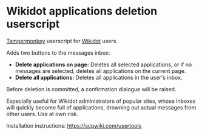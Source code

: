 # Wikidot applications deletion userscript

[Tampermonkey](https://www.tampermonkey.net/) userscript for [Wikidot](https://www.wikidot.com/) users.

Adds two buttons to the messages inbox:

* **Delete applications on page:** Deletes all selected applications, or if no messages are selected, deletes all applications on the current page.
* **Delete all applications:** Deletes all applications in the user's inbox.

Before deletion is committed, a confirmation dialogue will be raised.

Especially useful for Wikidot administrators of popular sites, whose inboxes will quickly become full of applications, drowning out actual messages from other users. Use at own risk.

Installation instructions: https://scpwiki.com/usertools
